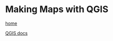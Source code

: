 # Making Maps with QGIS

[home](../readme.md)


[QGIS docs](https://docs.qgis.org/testing/en/docs/user_manual/print_composer/index.html)